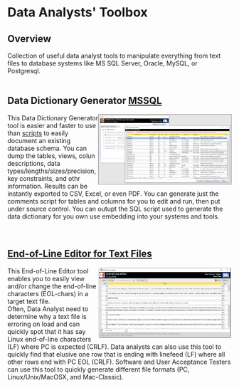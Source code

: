 # Data Analysts' Toolbox

## Overview
Collection of useful data analyst tools to manipulate everything from text files to database systems like MS SQL Server, Oracle, MySQL, or Postgresql.<br><br> 



## Data Dictionary Generator [MSSQL](https://github.com/DataResearchLabs/data_analysts_toolbox/tree/main/mssql_data_dictionary_generator/readme.md)

<img align="right" src="https://github.com/DataResearchLabs/data_analysts_toolbox/blob/main/mssql_data_dictionary_generator/img/screens.png" width="300px">

This Data Dictionary Generator tool is easier and faster to use than [scripts](https://github.com/DataResearchLabs/sql_scripts/blob/main/data_dictionary_scripts.md) to easily document an existing database schema.  You can dump the tables, views, colun descriptions, data types/lengths/sizes/precision, key constraints, and othr information.  Results can be instantly exported to CSV, Excel, or even PDF.  You can generate just the comments script for tables and columns for you to edit and run, then put under source control.  You can outupt the SQL script used to generate the data dictionary for you own use embedding into your systems and tools.<br>
<br>
<br>


## [End-of-Line Editor for Text Files](https://github.com/DataResearchLabs/data_analysts_toolbox/blob/main/text_files_end_of_line_editor/ms_access.md)

<img align="right" src="https://github.com/DataResearchLabs/data_analysts_toolbox/blob/main/text_files_end_of_line_editor/img/main_screen_x.png" width="300px">

This End-of-Line Editor tool enables you to easily view and/or change the end-of-line characters (EOL-chars) in a target text file.<br>
Often, Data Analyst need to determine why a text file is erroring on load and can quickly spot that it has say Linux end-of-line characters (LF) where PC is expected (CRLF).   Data analysts can also use this tool to quickly find that elusive one row that is ending with linefeed (LF) where all other rows end with PC EOL (CRLF).  Software and User Acceptance Testers can use this tool to quickly generate different file formats (PC, Linux/Unix/MacOSX, and Mac-Classic).<br>
<br>
<br>

